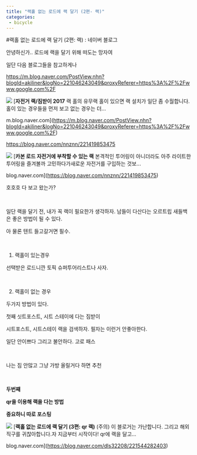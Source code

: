 ```yaml
---
title: "랙홀 없는 로드에 랙 달기 (2편- 랙)"
categories:
 - bicycle
---
```

#랙홀 없는 로드에 랙 달기 (2편: 랙) : 네이버 블로그







안녕하신가.. 로드에 랙을 달기 위해 떠도는 망자여

일단 다음 블로그들을 참고하게나

<https://m.blog.naver.com/PostView.nhn?blogId=akiliner&logNo=221046243049&proxyReferer=https%3A%2F%2Fwww.google.com%2F>




 



[![](https://dthumb-phinf.pstatic.net/?src=%22https%3A%2F%2Fblogthumb.pstatic.net%2FMjAxNzA3MjJfMTI0%2FMDAxNTAwNjg4NDk3MDI5._R2NxbuOwnwXJRKz3A0QB6lMjOjS1yC5tGsxQ6zfLGgg.ge5sgpLNhfvSTegU75d7pNIU2jTM9MUTOd0Jb3kKYN4g.JPEG.akiliner%2FIMG_8595.jpg%3Ftype%3Dw2%22&type=ff500_300)](https://m.blog.naver.com/PostView.nhn?blogId=akiliner&logNo=221046243049&proxyReferer=https%3A%2F%2Fwww.google.com%2F)
[**자전거 랙/짐받이 2017**
랙 홀의 유무랙 홀이 있으면 랙 설치가 일단 좀 수월합니다. 홀이 있는 경우들을 먼저 보고 없는 경우는 더...


m.blog.naver.com](https://m.blog.naver.com/PostView.nhn?blogId=akiliner&logNo=221046243049&proxyReferer=https%3A%2F%2Fwww.google.com%2F)




 


<https://blog.naver.com/nnznn/221419853475>




 



[![](https://dthumb-phinf.pstatic.net/?src=%22https%3A%2F%2Fblogthumb.pstatic.net%2FMjAxODEyMTVfMjk0%2FMDAxNTQ0ODU4Mzk4ODQ1.WlAoz086r28DjCosdVI9YYsakVvM2Pmecn8Dm5EXFp8g.NMzwPCwmQ1I6W491irANCBIAeqqHvC0b6_15FdOqCmEg.JPEG.nnznn%2F41E9G0CE%252BOL.jpg%3Ftype%3Dw2%22&type=ff500_300)](https://blog.naver.com/nnznn/221419853475)
[**카본 로드 자전거에 부착할 수 있는 랙**
본격적인 투어링이 아니더라도 아주 라이트한 투어링을 즐겨볼까 고민하다가새로운 자전거를 구입하는 것보...


blog.naver.com](https://blog.naver.com/nnznn/221419853475)




 


호호호 다 보고 왔는가?

​

일단 랙을 달기 전, 내가 꼭 랙이 필요한가 생각하자. 남들이 다산다는 오르트립 새들백은 좋은 방법이 될 수 있다.

아 물론 텐트 들고갈거면 필수.

​

1. 랙홀이 있는경우

선택받은 로드니깐 토픽 슈퍼투어리스트나 사자.

​

2. 랙홀이 없는 경우

두가지 방법이 있다.

첫째 싯트포스트, 시트 스테이에 다는 짐받이

시트포스트, 시트스테이 랙을 검색하자. 필자는 이런거 안좋아한다.

일단 안이쁘다 그리고 불안하다. 고로 패스

​

나는 짐 안많고 그냥 가방 올릴거다 하면 추천

​

**두번째**

**qr을 이용해 랙을 다는 방법** 

**중요하니 따로 포스팅**




 



[![](https://dthumb-phinf.pstatic.net/?src=%22https%3A%2F%2Fblogthumb.pstatic.net%2FMjAxOTA1MjNfMjA4%2FMDAxNTU4NTM3OTYxMTY3._bbsepAqiLEiSwNV_NL0s_NmJPLi1aihdGmGnlS5FKsg.wgV0miWkSrK6N5s90dtp1GzVAK6WHGzA_dIyrp7yAmgg.PNG.dls32208%2Fimage.png%3Ftype%3Dw2%22&type=ff500_300)](https://blog.naver.com/dls32208/221544282403)
[**랙홀 없는 로드에 랙 달기 (3편: qr 랙)**
(주의) 이 블로거는 가난합니다. 그리고 해외직구를 귀찮아합니다.​자 지금부터 시작이다! qr에 랙을 달고...


blog.naver.com](https://blog.naver.com/dls32208/221544282403)




 


​




 

